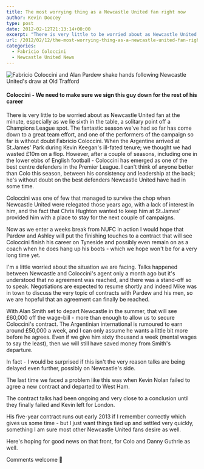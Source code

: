 ```yaml
---
title: The most worrying thing as a Newcastle United fan right now
author: Kevin Doocey
type: post
date: 2012-02-12T21:13:14+00:00
excerpt: "There is very little to be worried about as Newcastle United fan at the minute, especially as we lie sixth in the table, a solitary point off a Champions League spot. The fantastic season we've had.."
url: /2012/02/12/the-most-worrying-thing-as-a-newcastle-united-fan-right-now/
categories:
  - Fabricio Coloccini
  - Newcastle United News
---
```


![Fabricio Coloccini and Alan Pardew shake hands following Newcastle United's draw at Old Trafford](https://www.tynetime.com/wp-content/uploads/2012/02/Fabricio-Coloccini-Newcastle-United.jpg "Fabricio-Coloccini-Newcastle-United")

#### Coloccini - We need to make sure we sign this guy down for the rest of his career

There is very little to be worried about as Newcastle United fan at the minute, especially as we lie sixth in the table, a solitary point off a Champions League spot. The fantastic season we've had so far has come down to a great team effort, and one of the performers of the campaign so far is without doubt Fabricio Coloccini. When the Argentine arrived at St.James' Park during Kevin Keegan's  ill-fated tenure; we thought we had wasted £10m on a flop. However, after a couple of seasons, including one in the lower ebbs of English football - Coloccini has emerged as one of the best centre defenders in the Premier League. I can't think of anyone better than Colo this season, between his consistency and leadership at the back; he's without doubt on the best defenders Newcastle United have had in some time.

Coloccini was one of few that managed to survive the chop when Newcastle United were relegated those years ago, with a lack of interest in him, and the fact that Chris Hughton wanted to keep him at St.James' provided him with a place to stay for the next couple of campaigns.

Now as we enter a weeks break from NUFC in action I would hope that Pardew and Ashley will put the finishing touches to a contract that will see Coloccini finish his career on Tyneside and possibly even remain on as a coach when he does hang up his boots - which we hope won't be for a very long time yet.

I'm a little worried about the situation we are facing. Talks happened between Newcastle and Coloccini's agent only a month ago but it's understood that no agreement was reached, and there was a stand-off so to speak. Negotiations are expected to resume shortly and indeed Mike was in town to discuss the very topic of contracts with Pardew and his men, so we are hopeful that an agreement can finally be reached.

With Alan Smith set to depart Newcastle in the summer, that will see £60,000 off the wage-bill - more than enough to allow us to secure Coloccini's contract. The Argentinian international is rumoured to earn around £50,000 a week, and I can only assume he wants a little bit more before he agrees. Even if we give him sixty thousand a week (mental wages to say the least), then we will still have saved money from Smith's departure.

In fact - I would be surprised if this isn't the very reason talks are being delayed even further, possibly on Newcastle's side.

The last time we faced a problem like this was when Kevin Nolan failed to agree a new contract and departed to West Ham.

The contract talks had been ongoing and very close to a conclusion until they finally failed and Kevin left for London.

His five-year contract runs out early 2013 if I remember correctly which gives us some time - but I just want things tied up and settled very quickly, something I am sure most other Newcastle United fans desire as well.

Here's hoping for good news on that front, for Colo and Danny Guthrie as well.

Comments welcome 🙂
